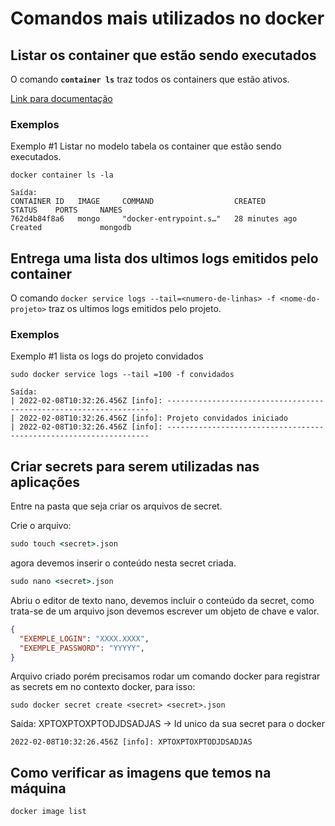 # Comandos mais utilizados no docker

## Listar os container que estão sendo executados

O comando **`container ls`** traz todos os containers que estão ativos.

[Link para documentação](https://docs.docker.com/engine/reference/commandline/container_ls)

### Exemplos

Exemplo #1 Listar no modelo tabela os container que estão sendo executados.

```docker
docker container ls -la

Saída:
CONTAINER ID   IMAGE     COMMAND                  CREATED          STATUS    PORTS     NAMES
762d4b84f8a6   mongo     "docker-entrypoint.s…"   28 minutes ago   Created             mongodb
```
## Entrega uma lista dos ultimos logs emitidos pelo container

O comando `docker service logs --tail=<numero-de-linhas> -f <nome-do-projeto>` traz os ultimos logs emitidos pelo projeto.

### Exemplos

Exemplo #1 lista os logs do projeto convidados
```docker
sudo docker service logs --tail =100 -f convidados

Saída:
| 2022-02-08T10:32:26.456Z [info]: ------------------------------------------------------------------
| 2022-02-08T10:32:26.456Z [info]: Projeto convidados iniciado
| 2022-02-08T10:32:26.456Z [info]: ------------------------------------------------------------------

```

## Criar secrets para serem utilizadas nas aplicações

Entre na pasta que seja criar os arquivos de secret.

Crie o arquivo:

```cmd
sudo touch <secret>.json
```

agora devemos inserir o conteúdo nesta secret criada.

```cmd
sudo nano <secret>.json
```

Abriu o editor de texto nano, devemos incluir o conteúdo da secret, como trata-se de um arquivo json devemos escrever um objeto de chave e valor.

```JSON
{
  "EXEMPLE_LOGIN": "XXXX.XXXX",
  "EXEMPLE_PASSWORD": "YYYYY",
}
```

Arquivo criado porém precisamos rodar um comando docker para registrar as secrets em no contexto docker, para isso: 

```docker 
sudo docker secret create <secret> <secret>.json
```

Saída: XPTOXPTOXPTODJDSADJAS -> Id unico da sua secret para o docker
```docker
2022-02-08T10:32:26.456Z [info]: XPTOXPTOXPTODJDSADJAS
```

## Como verificar as imagens que temos na máquina

```
docker image list
```
